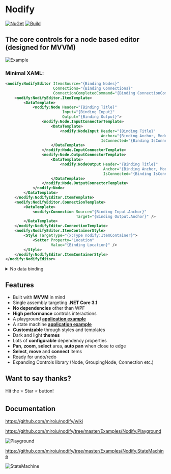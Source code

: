 
# Nodify
[![NuGet](https://img.shields.io/nuget/dt/Nodify?label=nuget&style=for-the-badge&logo=nuget)](https://www.nuget.org/packages/Nodify)
[![Build](https://img.shields.io/github/workflow/status/miroiu/nodify/Build?style=for-the-badge&logo=.net)](https://github.com/miroiu/nodify/actions)

## The core controls for a node based editor (designed for MVVM)
![Example](https://i.imgur.com/xSPN1s2.png)

### Minimal XAML:
```xml
<nodify:NodifyEditor ItemsSource="{Binding Nodes}"
                     Connections="{Binding Connections}"
                     ConnectionCompletedCommand="{Binding ConnectionCompletedCommand}">
    <nodify:NodifyEditor.ItemTemplate>
        <DataTemplate>
            <nodify:Node Header="{Binding Title}"
                         Input="{Binding Input}"
                         Output="{Binding Output}">
                <nodify:Node.InputConnectorTemplate>
                    <DataTemplate>
                        <nodify:NodeInput Header="{Binding Title}"
                                          Anchor="{Binding Anchor, Mode=OneWayToSource}"
                                          IsConnected="{Binding IsConnected}" />
                    </DataTemplate>
                </nodify:Node.InputConnectorTemplate>
                <nodify:Node.OutputConnectorTemplate>
                    <DataTemplate>
                        <nodify:NodeOutput Header="{Binding Title}"
                                           Anchor="{Binding Anchor, Mode=OneWayToSource}"
                                           IsConnected="{Binding IsConnected}" />
                    </DataTemplate>
                </nodify:Node.OutputConnectorTemplate>
            </nodify:Node>
        </DataTemplate>
    </nodify:NodifyEditor.ItemTemplate>
    <nodify:NodifyEditor.ConnectionTemplate>
        <DataTemplate>
            <nodify:Connection Source="{Binding Input.Anchor}"
                               Target="{Binding Output.Anchor}" />
        </DataTemplate>
    </nodify:NodifyEditor.ConnectionTemplate>
    <nodify:NodifyEditor.ItemContainerStyle>
        <Style TargetType="{x:Type nodify:ItemContainer}">
            <Setter Property="Location"
                    Value="{Binding Location}" />
        </Style>
    </nodify:NodifyEditor.ItemContainerStyle>
</nodify:NodifyEditor>
```

<details>
  <summary>No data binding</summary>
  
***Note: Not much you can do with this at the moment***
```xml
<nodify:NodifyEditor>
    <nodify:Node Header="My node"
                 nodify:ItemContainer.LocationOverride="100 100" />
    <nodify:Node Header="My other node"
                 nodify:ItemContainer.LocationOverride="200 100" />
    <nodify:GroupingNode Header="Grouping node"
                         Width="300"
                         Height="150"
                         nodify:ItemContainer.LocationOverride="50 50" />
    <nodify:KnotNode nodify:ItemContainer.LocationOverride="400 100" />
</nodify:NodifyEditor>
```
</details>

## Features
 
 - Built with **MVVM** in mind
 - Single assembly targeting **.NET Core 3.1**
 - **No dependencies** other than WPF
 - **High performance** controls interactions
 - A playground [**application example**](https://github.com/miroiu/nodify/tree/master/Examples/Nodify.Playground)
 - A state machine [**application example**](https://github.com/miroiu/nodify/tree/master/Examples/Nodify.StateMachine)
 - **Customizable** through styles and templates
 - Dark and light **themes**
 - Lots of **configurable** dependency properties
 - **Pan**, **zoom**, **select** area, **auto pan** when close to edge
 - **Select**, **move** and **connect** items
 - Ready for undo/redo
 - Expanding Controls library (Node, GroupingNode, Connection etc.)
 
## Want to say thanks?
Hit the ⭐ Star ⭐ button!
 
## Documentation
https://github.com/miroiu/nodify/wiki

https://github.com/miroiu/nodify/tree/master/Examples/Nodify.Playground

![Playground](https://i.imgur.com/aqrUpuP.gif)

https://github.com/miroiu/nodify/tree/master/Examples/Nodify.StateMachine

![StateMachine](https://i.imgur.com/nVKV5ly.gif)
